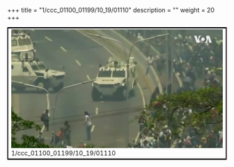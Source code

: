 +++
title = "1/ccc_01100_01199/10_19/01110"
description = ""
weight = 20
+++

<table style="border:2px solid black;max-width:800px;max-height:800px;" 
><tr><td>
<img class="center-fit-jpg"
src="/jpg_/aaa_20190430_NxaOmWaI8sI_01109.jpg">
1/ccc_01100_01199/10_19/01110
</img></td></tr></table>
